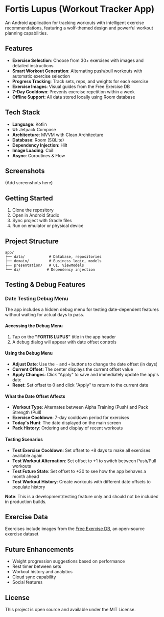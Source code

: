 # Fortis Lupus (Workout Tracker App)

An Android application for tracking workouts with intelligent exercise recommendations, featuring a wolf-themed design and powerful workout planning capabilities.

## Features

- **Exercise Selection**: Choose from 30+ exercises with images and detailed instructions
- **Smart Workout Generation**: Alternating push/pull workouts with automatic exercise selection
- **Progress Tracking**: Track sets, reps, and weights for each exercise
- **Exercise Images**: Visual guides from the Free Exercise DB
- **7-Day Cooldown**: Prevents exercise repetition within a week
- **Offline Support**: All data stored locally using Room database

## Tech Stack

- **Language**: Kotlin
- **UI**: Jetpack Compose
- **Architecture**: MVVM with Clean Architecture
- **Database**: Room (SQLite)
- **Dependency Injection**: Hilt
- **Image Loading**: Coil
- **Async**: Coroutines & Flow

## Screenshots

(Add screenshots here)

## Getting Started

1. Clone the repository
2. Open in Android Studio
3. Sync project with Gradle files
4. Run on emulator or physical device

## Project Structure

```
app/
├── data/           # Database, repositories
├── domain/         # Business logic, models
├── presentation/   # UI, ViewModels
└── di/            # Dependency injection
```

## Testing & Debug Features

### Date Testing Debug Menu

The app includes a hidden debug menu for testing date-dependent features without waiting for actual days to pass.

#### Accessing the Debug Menu
1. Tap on the **"FORTIS LUPUS"** title in the app header
2. A debug dialog will appear with date offset controls

#### Using the Debug Menu
- **Adjust Date**: Use the `-` and `+` buttons to change the date offset (in days)
- **Current Offset**: The center displays the current offset value
- **Apply Changes**: Click "Apply" to save and immediately update the app's date
- **Reset**: Set offset to 0 and click "Apply" to return to the current date

#### What the Date Offset Affects
- **Workout Type**: Alternates between Alpha Training (Push) and Pack Strength (Pull)
- **Exercise Cooldown**: 7-day cooldown period for exercises
- **Today's Hunt**: The date displayed on the main screen
- **Pack History**: Ordering and display of recent workouts

#### Testing Scenarios
- **Test Exercise Cooldown**: Set offset to +8 days to make all exercises available again
- **Test Workout Alternation**: Set offset to +1 to switch between Push/Pull workouts
- **Test Future State**: Set offset to +30 to see how the app behaves a month ahead
- **Test Workout History**: Create workouts with different date offsets to populate history

**Note**: This is a development/testing feature only and should not be included in production builds.

## Exercise Data

Exercises include images from the [Free Exercise DB](https://github.com/yuhonas/free-exercise-db), an open-source exercise dataset.

## Future Enhancements

- Weight progression suggestions based on performance
- Rest timer between sets
- Workout history and analytics
- Cloud sync capability
- Social features

## License

This project is open source and available under the MIT License.